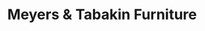 ---
title: "Meyers & Tabakin Furniture"
url: /onley/meyers-and-tabakin-furniture/
shop: furniture
---